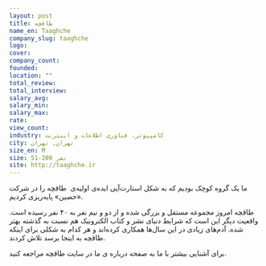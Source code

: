 ```yaml
---
layout: post
title: طاقچه
name_en: Taaghche
company_slug: taaghche
logo: 
cover: 
company_count:
founded:
location: ""
total_review: 
total_interview: 
salary_avg: 
salary_min: 
salary_max: 
rate: 
view_count: 
industry: کامپیوتر، فناوری اطلاعات و اینترنت
city: تهران, تهران
size_en: M
size: 51-200 نفر
site: http://taaghche.ir
---
```


<p>ما یک گروه کوچک بودیم که به شکل استارت‌آپی&nbsp;ایده‌ی&nbsp;اولیه‌ی&nbsp; طاقچه را در شرکت «حصین»&nbsp;پایه‌ریزی&nbsp;کردیم.&nbsp;</p><p>طاقچه امروز مجموعه مستقل و بزرگی شده و از دو و نیم نفر به ۴۰ نفر رسیده است. واقعیت دیگر این است که شرایط دنیای نشر و کتاب الکترونیک هم نسبت به گذشته بهتر شده. آدم‌های زیادی در این سال‌ها همکاری کرده‌اند و هر کدام به شکلی برای اینکه طاقچه به اینجا برسد تلاش کردند.</p><p>برای آشنایی بیشتر با ما به صفحه درباره ی ما در سایت طاقچه مراجعه کنید.</p>
